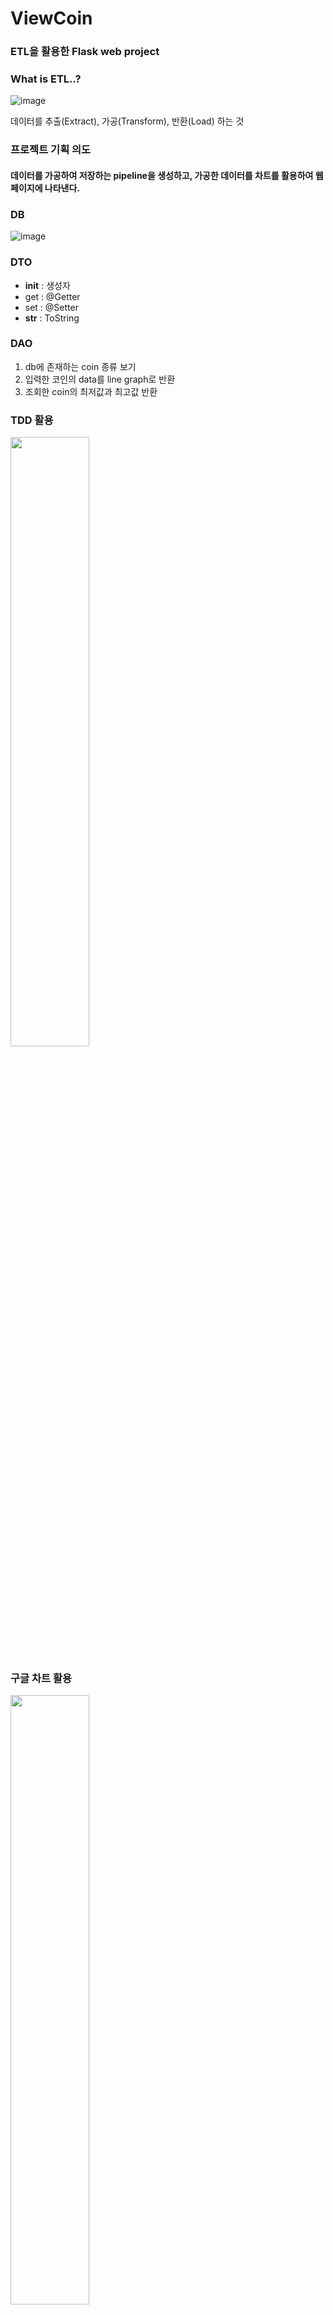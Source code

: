 
# ViewCoin


### ETL을 활용한 Flask web project
### What is ETL..?
![image](https://user-images.githubusercontent.com/100753335/201651728-ab5f76e1-016c-4294-9878-80a0ddf41ba7.png)

데이터를 추출(Extract), 가공(Transform), 반환(Load) 하는 것

### 프로젝트 기획 의도
#### 데이터를 가공하여 저장하는 pipeline을 생성하고, 가공한 데이터를 차트를 활용하여 웹 페이지에 나타낸다.

### DB
![image](https://user-images.githubusercontent.com/100753335/202641242-aed81cba-0443-4c6b-8f1a-2b630d427f80.png)


### DTO
-  __init__ : 생성자
- get : @Getter
- set : @Setter
- __str__ : ToString

### DAO
 1. db에 존재하는 coin 종류 보기
 2. 입력한 코인의 data를 line graph로 반환
 3. 조회한 coin의 최저값과 최고값 반환

### TDD 활용
<img src = "https://user-images.githubusercontent.com/100753335/202444921-ae1d1270-a653-4cd1-bdcb-ae431dcbc22e.png" width="50%" height="50%">


### 구글 차트 활용
<img src = "https://user-images.githubusercontent.com/100753335/202715993-dd22e8e5-e7db-4c6d-be10-b126d28c3a95.png" width="50%" height="50%">



<br/><br/><br/><br/>


Reference <br/>
https://medium.datadriveninvestor.com/understanding-extract-transform-and-load-etl-and-its-necessity-in-data-analytics-world-with-an-64346016153d
